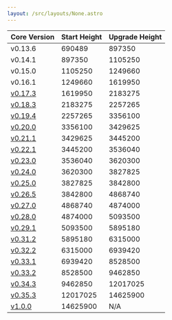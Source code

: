 ```yaml
---
layout: /src/layouts/None.astro
---
```


| Core Version                                | Start Height | Upgrade Height |
| ------------------------------------------- | ------------ | -------------- |
| v0.13.6                                     | 690489       | 897350         |
| v0.14.1                                     | 897350       | 1105250        |
| v0.15.0                                     | 1105250      | 1249660        |
| v0.16.1                                     | 1249660      | 1619950        |
| [v0.17.3](/resources/testnet/upgrades/v17/) | 1619950      | 2183275        |
| [v0.18.3](/resources/testnet/upgrades/v18/) | 2183275      | 2257265        |
| [v0.19.4](/resources/testnet/upgrades/v19/) | 2257265      | 3356100        |
| [v0.20.0](/resources/testnet/upgrades/v20/) | 3356100      | 3429625        |
| [v0.21.1](/resources/testnet/upgrades/v21/) | 3429625      | 3445200        |
| [v0.22.1](/resources/testnet/upgrades/v22/) | 3445200      | 3536040        |
| [v0.23.0](/resources/testnet/upgrades/v23/) | 3536040      | 3620300        |
| [v0.24.0](/resources/testnet/upgrades/v24/) | 3620300      | 3827825        |
| [v0.25.0](/resources/testnet/upgrades/v25/) | 3827825      | 3842800        |
| [v0.26.5](/resources/testnet/upgrades/v26/) | 3842800      | 4868740        |
| [v0.27.0](/resources/testnet/upgrades/v27/) | 4868740      | 4874000        |
| [v0.28.0](/resources/testnet/upgrades/v28/) | 4874000      | 5093500        |
| [v0.29.1](/resources/testnet/upgrades/v29/) | 5093500      | 5895180        |
| [v0.31.2](/resources/testnet/upgrades/v31/) | 5895180      | 6315000        |
| [v0.32.2](/resources/testnet/upgrades/v32/) | 6315000      | 6939420        |
| [v0.33.1](/resources/testnet/upgrades/v33/) | 6939420      | 8528500        |
| [v0.33.2](/resources/testnet/upgrades/v33/) | 8528500      | 9462850        |
| [v0.34.3](/resources/testnet/upgrades/v34/) | 9462850      | 12017025       |
| [v0.35.3](/resources/testnet/upgrades/v35/) | 12017025     | 14625900       |
| [v1.0.0](/resources/testnet/upgrades/v11/)  | 14625900     | N/A            |
